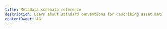 ```yaml
---
title: Metadata schemata reference
description: Learn about standard conventions for describing asset metadata, including Dublin Core, IPTC, and other metadata schema. 
contentOwner: AG
---
```


